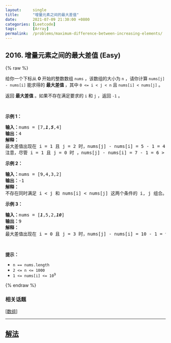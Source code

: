 ```yaml
---
layout:     single
title:      "增量元素之间的最大差值"
date:       2021-07-09 21:30:00 +0800
categories: [Leetcode]
tags:       [Array]
permalink:  /problems/maximum-difference-between-increasing-elements/
---
```


## 2016. 增量元素之间的最大差值 (Easy)

{% raw %}

<p>给你一个下标从 <strong>0</strong> 开始的整数数组 <code>nums</code> ，该数组的大小为 <code>n</code> ，请你计算 <code>nums[j] - nums[i]</code> 能求得的 <strong>最大差值 </strong>，其中 <code>0 &lt;= i &lt; j &lt; n</code> 且 <code>nums[i] &lt; nums[j]</code> 。</p>

<p>返回 <strong>最大差值</strong> 。如果不存在满足要求的 <code>i</code> 和 <code>j</code> ，返回 <code>-1</code> 。</p>

<p>&nbsp;</p>

<p><strong>示例 1：</strong></p>

<pre><strong>输入：</strong>nums = [7,<em><strong>1</strong></em>,<em><strong>5</strong></em>,4]
<strong>输出：</strong>4
<strong>解释：</strong>
最大差值出现在 i = 1 且 j = 2 时，nums[j] - nums[i] = 5 - 1 = 4 。
注意，尽管 i = 1 且 j = 0 时 ，nums[j] - nums[i] = 7 - 1 = 6 &gt; 4 ，但 i &gt; j 不满足题面要求，所以 6 不是有效的答案。
</pre>

<p><strong>示例 2：</strong></p>

<pre><strong>输入：</strong>nums = [9,4,3,2]
<strong>输出：</strong>-1
<strong>解释：</strong>
不存在同时满足 i &lt; j 和 nums[i] &lt; nums[j] 这两个条件的 i, j 组合。
</pre>

<p><strong>示例 3：</strong></p>

<pre><strong>输入：</strong>nums = [<em><strong>1</strong></em>,5,2,<em><strong>10</strong></em>]
<strong>输出：</strong>9
<strong>解释：</strong>
最大差值出现在 i = 0 且 j = 3 时，nums[j] - nums[i] = 10 - 1 = 9 。
</pre>

<p>&nbsp;</p>

<p><strong>提示：</strong></p>

<ul>
	<li><code>n == nums.length</code></li>
	<li><code>2 &lt;= n &lt;= 1000</code></li>
	<li><code>1 &lt;= nums[i] &lt;= 10<sup>9</sup></code></li>
</ul>

{% endraw %}

### 相关话题
  [[数组](https://github.com/awesee/leetcode/tree/main/tag/array/README.md)]

---

## [解法](https://github.com/awesee/leetcode/tree/main/problems/maximum-difference-between-increasing-elements)
